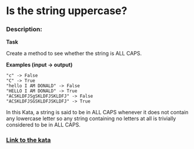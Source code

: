 # Is the string uppercase?

### Description:

**Task**

Create a method to see whether the string is ALL CAPS.

**Examples (input -> output)**
```
"c" -> False
"C" -> True
"hello I AM DONALD" -> False
"HELLO I AM DONALD" -> True
"ACSKLDFJSgSKLDFJSKLDFJ" -> False
"ACSKLDFJSGSKLDFJSKLDFJ" -> True
```

In this Kata, a string is said to be in ALL CAPS whenever it does not contain any lowercase letter so any string containing no letters at all is trivially considered to be in ALL CAPS.

### [Link to the kata](https://www.codewars.com/kata/56cd44e1aa4ac7879200010b)